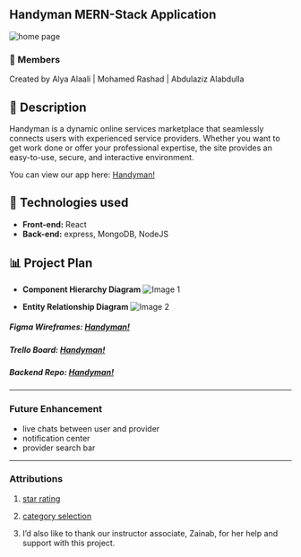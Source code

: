 ## Handyman MERN-Stack Application

![home page](./public/images/image.png)

### 👤 Members

Created by Alya Alaali | Mohamed Rashad | Abdulaziz Alabdulla



## 📜 Description

Handyman is a dynamic online services marketplace that seamlessly connects users with experienced service providers. Whether you want to get work done or offer your professional expertise, the site provides an easy-to-use, secure, and interactive environment.

You can view our app here: [Handyman!](https://handyman-6moyg29uu-mohameds-projects-d041cd9e.vercel.app/)

## 🔖 Technologies used

- **Front-end:** React
- **Back-end:** express, MongoDB, NodeJS

## 📊 Project Plan

- **Component Hierarchy Diagram** ![Image 1](https://i.imgur.com/JKwvCiT.png)

- **Entity Relationship Diagram** ![Image 2](https://i.imgur.com/9JKG9kD.png)

##### Figma Wireframes: [Handyman!](https://www.figma.com/design/K3EkViLOZxOcrU9VUDjuq9/Handyman?node-id=0-1&p=f&t=VXM9YghfTG9pi44E-0)

##### Trello Board: [Handyman!](https://trello.com/b/R97Ba7Lh/handyman-project)

##### Backend Repo: [Handyman!](https://github.com/alyaalaali/Handyman-app-BE)

---

### Future Enhancement

- live chats between user and provider
- notification center
- provider search bar

---

### Attributions

1. [star rating](https://medium.com/@ccchimento/user-ratings-with-javascript-and-react-c33e1a3137bc)
2. [category selection](https://stackoverflow.com/questions/66624289/how-to-handle-the-the-onclick-events-on-checkbox-in-react-js)

3. I’d also like to thank our instructor associate, Zainab, for her help and support with this project.
